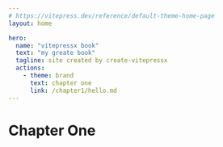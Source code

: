 ```yaml
---
# https://vitepress.dev/reference/default-theme-home-page
layout: home

hero:
  name: "vitepressx book"
  text: "my greate book"
  tagline: site created by create-vitepressx
  actions:
    - theme: brand
      text: chapter one
      link: /chapter1/hello.md
---
```


# Chapter One